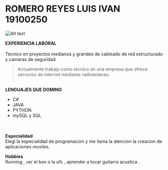# ROMERO REYES LUIS IVAN 19100250
<img title="a title" alt="Alt text" src="https://www.wallpapertip.com/wmimgs/251-2516478_4k-technology-wallpaper.jpg">


**EXPERIENCIA LABORAL**<br><br>
Tecnico en proyectos medianos y grandes de cableado de red estructurado y camaras de seguridad.
>Actualmente trabajo como tecnico en una empresa que ofrece servicios de internet mediante radioenlaces.
<br><br>



**LENGUAJES QUE DOMINO**<br>

* C#
* JAVA
* PYTHON
* mySQL y SQL
<br><br><br>

**Especialidad**<br>
Elegi la especialidad de programacion y me llama la atencion la creacion de aplicaciones moviles.

**Hobbies**<br>
Running , ver el box o la ufc , aprender a tocar  guitarra acustica .

